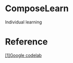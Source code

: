 # ComposeLearn

Individual learning

# Reference
[[1]Google codelab](https://developer.android.google.cn/courses/pathways/compose)